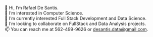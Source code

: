 👋 Hi, I’m Rafael De Santis. \
👀 I’m interested in Computer Science. \
🌱 I’m currently interested Full Stack Development  and Data Science. \
💞️ I’m looking to collaborate on FullStack and Data Analysis projects. \
📫 You can reach me at 562-499-9626 or desantis.data@gmail.com. 
